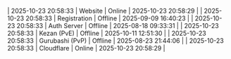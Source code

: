 | 2025-10-23 20:58:33 | Website | Online | 2025-10-23 20:58:29 |
| 2025-10-23 20:58:33 | Registration | Offline | 2025-09-09 16:40:23 |
| 2025-10-23 20:58:33 | Auth Server | Offline | 2025-08-18 09:33:31 |
| 2025-10-23 20:58:33 | Kezan (PvE) | Offline | 2025-10-11 12:51:30 |
| 2025-10-23 20:58:33 | Gurubashi (PvP) | Offline | 2025-08-23 21:44:06 |
| 2025-10-23 20:58:33 | Cloudflare | Online | 2025-10-23 20:58:29 |
